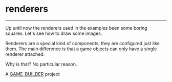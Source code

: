# renderers
-------------------

Up until now the renderers used in the examples been some boring squares. 
Let's see how to draw some images.

Renderers are a special kind of components, they are configured just like them. The 
main difference is that a game objects can only have a single renderer attached.

Why is that? No particular reason.

A [GAME-BUILDER][game-builder] project

[game-builder]: http://diegomarquez.github.io/game-builder